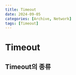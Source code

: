 ```yaml
---
title: Timeout
date: 2024-09-05
categories: [Archive, Network]
tags: [Timeout]
---
```


# Timeout

## Timeout의 종류